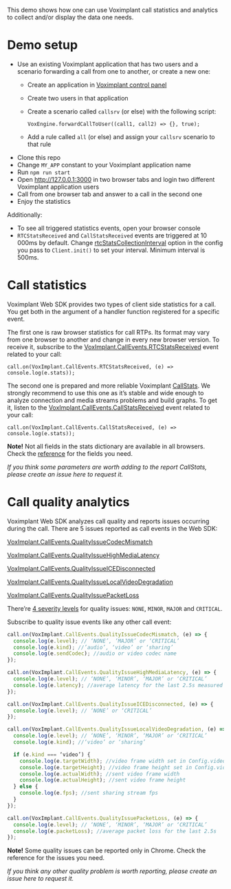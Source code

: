 This demo shows how one can use Voximplant call statistics and analytics to collect and/or display the data one needs.

# Demo setup

- Use an existing Voximplant application that has two users and a scenario forwarding a call from one to another, or create a new one:
  - Create an application in [Voximplant control panel](https://manage.voximplant.com/applications)
  - Create two users in that application
  - Create a scenario called ```callsrv``` (or else) with the following script:
  
    ```VoxEngine.forwardCallToUser((call1, call2) => {}, true);```
  - Add a rule called ```all``` (or else) and assign your ```callsrv``` scenario to that rule
- Clone this repo 
- Change ```MY_APP``` constant to your Voximplant application name
- Run ```npm run start```
- Open http://127.0.0.1:3000 in two browser tabs and login two different Voximplant application users
- Call from one browser tab and answer to a call in the second one 
- Enjoy the statistics

Additionally:
- To see all triggered statistics events, open your browser console
- ```RTCStatsReceived``` and ```CallStatsReceived``` events are triggered at 10 000ms by default. Change [rtcStatsCollectionInterval](https://voximplant.com/docs/references/websdk/voximplant/config#rtcstatscollectioninterval) option in the config you pass to ```Client.init()``` to set your interval. Minimum interval is 500ms.

# Call statistics 

Voximplant Web SDK provides two types of client side statistics for a call. You get both in the argument of a handler function registered for a specific event.

The first one is raw browser statistics for call RTPs. Its format may vary from one browser to another and change in every new browser version. To receive it, subscribe to the [VoxImplant.CallEvents.RTCStatsReceived](https://voximplant.com/docs/references/websdk/voximplant/callevents#rtcstatsreceived) event related to your call:

```call.on(VoxImplant.CallEvents.RTCStatsReceived, (e) => console.log(e.stats));```

The second one is prepared and more reliable Voximplant [CallStats](https://voximplant.com/docs/references/websdk/voximplant/statistic/callstats). We strongly recommend to use this one as it’s stable and wide enough to analyze connection and media streams problems and build graphs. To get it, listen to the [VoxImplant.CallEvents.CallStatsReceived](https://voximplant.com/docs/references/websdk/voximplant/callevents#callstatsreceived) event related to your call:

```call.on(VoxImplant.CallEvents.CallStatsReceived, (e) => console.log(e.stats));```

**Note!** Not all fields in the stats dictionary are available in all browsers. Check the [reference](https://voximplant.com/docs/references/websdk/voximplant/statistic) for the fields you need.
 
*If you think some parameters are worth adding to the report CallStats, please create an issue here to request it.*

# Call quality analytics

Voximplant Web SDK analyzes call quality and reports issues occurring during the call. There are 5 issues reported as call events in the Web SDK:

[VoxImplant.CallEvents.QualityIssueCodecMismatch](https://voximplant.com/docs/references/websdk/voximplant/callevents#qualityissuecodecmismatch)

[VoxImplant.CallEvents.QualityIssueHighMediaLatency](https://voximplant.com/docs/references/websdk/voximplant/callevents#qualityissuehighmedialatency)

[VoxImplant.CallEvents.QualityIssueICEDisconnected](https://voximplant.com/docs/references/websdk/voximplant/callevents#qualityissueicedisconnected)

[VoxImplant.CallEvents.QualityIssueLocalVideoDegradation](https://voximplant.com/docs/references/websdk/voximplant/callevents#qualityissuelocalvideodegradation)

[VoxImplant.CallEvents.QualityIssuePacketLoss](https://voximplant.com/docs/references/websdk/voximplant/callevents#qualityissuepacketloss)

There’re [4 severity levels](https://voximplant.com/docs/references/websdk/voximplant/statistic/qualityissuelevel) for quality issues: ```NONE```, ```MINOR```, ```MAJOR``` and ```CRITICAL```.

Subscribe to quality issue events like any other call event:

```javascript
call.on(VoxImplant.CallEvents.QualityIssueCodecMismatch, (e) => {
  console.log(e.level); // ‘NONE’, ‘MAJOR’ or ‘CRITICAL’
  console.log(e.kind); //’audio’, ‘video’ or ‘sharing’
  console.log(e.sendCodec); //audio or video codec name
});

call.on(VoxImplant.CallEvents.QualityIssueHighMediaLatency, (e) => {
  console.log(e.level); // ‘NONE’, ‘MINOR’, ‘MAJOR’ or ‘CRITICAL’
  console.log(e.latency); //average latency for the last 2.5s measured in ms
});

call.on(VoxImplant.CallEvents.QualityIssueICEDisconnected, (e) => {
  console.log(e.level); // ‘NONE’ or ‘CRITICAL’
});

call.on(VoxImplant.CallEvents.QualityIssueLocalVideoDegradation, (e) => {
  console.log(e.level); // ‘NONE’, ‘MINOR’, ‘MAJOR’ or ‘CRITICAL’
  console.log(e.kind); //‘video’ or ‘sharing’

  if (e.kind === ‘video’) {
    console.log(e.targetWidth); //video frame width set in Config.videoConstraints
    console.log(e.targetHeight); //video frame height set in Config.videoConstraints
    console.log(e.actualWidth); //sent video frame width
    console.log(e.actualHeight); //sent video frame height
  } else {
    console.log(e.fps); //sent sharing stream fps
  }
});

call.on(VoxImplant.CallEvents.QualityIssuePacketLoss, (e) => {
  console.log(e.level); // ‘NONE’, ‘MINOR’, ‘MAJOR’ or ‘CRITICAL’
  console.log(e.packetLoss); //average packet loss for the last 2.5s
});
```

**Note!** Some quality issues can be reported only in Chrome. Check the reference for the issues you need.

*If you think any other quality problem is worth reporting, please create an issue here to request it.*
